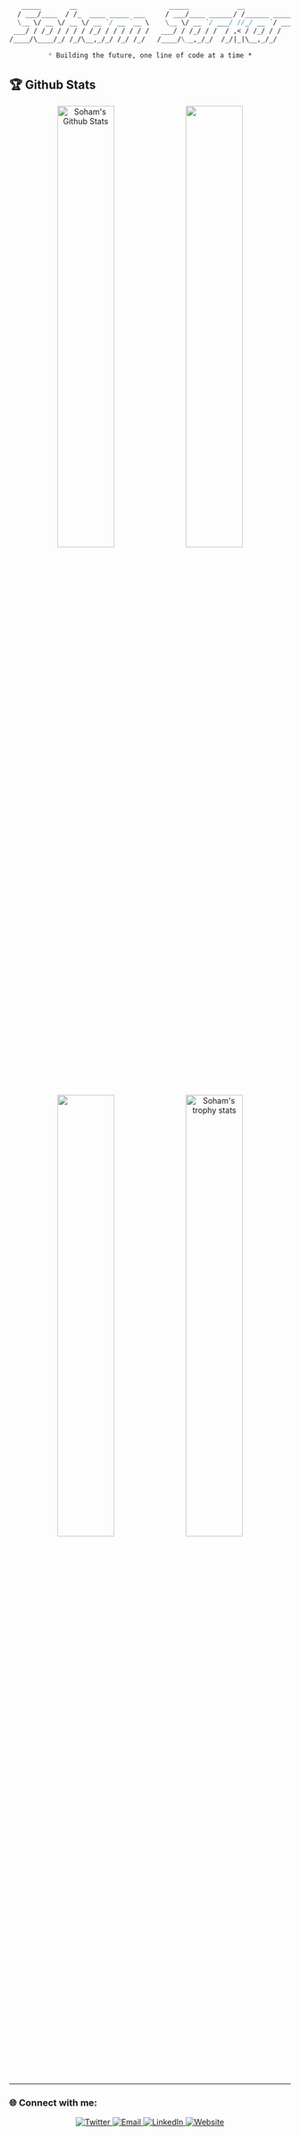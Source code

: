 <div align="center">

```md
   _____       __                       _____            __             
  / ___/____  / /_  ____ _____ ___     / ___/____ ______/ /______ ______
  \__ \/ __ \/ __ \/ __ `/ __ `__ \    \__ \/ __ `/ ___/ //_/ __ `/ ___/
 ___/ / /_/ / / / / /_/ / / / / / /   ___/ / /_/ / /  / ,< / /_/ / /    
/____/\____/_/ /_/\__,_/_/ /_/ /_/   /____/\__,_/_/  /_/|_|\__,_/_/     
                                                                        
* Building the future, one line of code at a time *
```

</div>


<h2>🏆 Github Stats</h2>

<p align="center"> 
  <img src="https://github-readme-stats.vercel.app/api?username=sohhamm&count_private=true&show_icons=true&theme=nightowl" alt="Soham's Github Stats" width="45%" />
  <img  src="https://github-readme-streak-stats.herokuapp.com/?user=sohhamm&theme=nightowl" width="45%" />
</p>

<p align="center">
  <img  src="https://github-readme-stats.vercel.app/api/top-langs/?username=sohhamm&count_private=true&show_icons=true&theme=nightowl" width="45%">
  <a href="https://github.com/sohhamm?tab=achievements"><img src="https://github-profile-trophy.vercel.app/?username=sohhamm&theme=algolia&no-frame=true&column=3&row=2&margin-h=17"  width="45%" alt="Soham's trophy stats"/></a>
</p>

---

### 🌐 Connect with me:

<p align="center">
  <a href="https://twitter.com/sohamsarkartech">
    <img src="https://img.shields.io/badge/Twitter-1DA1F2?style=for-the-badge&logo=twitter&logoColor=white" alt="Twitter">
  </a>
  <a href="mailto:sohamsarkar.work@gmail.com">
    <img src="https://img.shields.io/badge/Email-D14836?style=for-the-badge&logo=gmail&logoColor=white" alt="Email">
  </a>
   <a href="https://linkedin.com/in/sohhamm">
    <img src="https://img.shields.io/badge/LinkedIn-0A66C2?style=for-the-badge&logo=linkedin&logoColor=white" alt="LinkedIn">
  </a>
  <a href="https://sohamsarkar.com" target="_blank">
    <img src="https://img.shields.io/badge/Website-4285F4?style=for-the-badge&logo=google-chrome&logoColor=white" alt="Website">
  </a>
</p>






